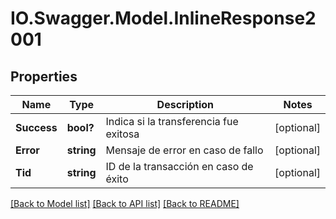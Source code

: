 # IO.Swagger.Model.InlineResponse2001
## Properties

Name | Type | Description | Notes
------------ | ------------- | ------------- | -------------
**Success** | **bool?** | Indica si la transferencia fue exitosa | [optional] 
**Error** | **string** | Mensaje de error en caso de fallo | [optional] 
**Tid** | **string** | ID de la transacción en caso de éxito | [optional] 

[[Back to Model list]](../README.md#documentation-for-models) [[Back to API list]](../README.md#documentation-for-api-endpoints) [[Back to README]](../README.md)

